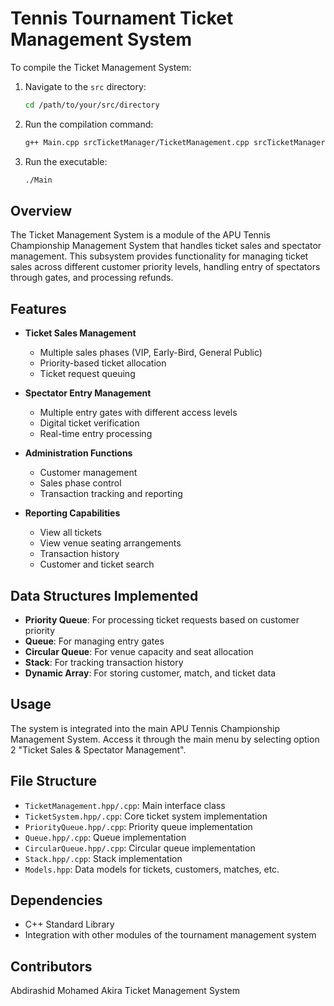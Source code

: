 # Tennis Tournament Ticket Management System





To compile the Ticket Management System:

1. Navigate to the `src` directory:
   ```bash
   cd /path/to/your/src/directory
   ```

2. Run the compilation command:
   ```bash
   g++ Main.cpp srcTicketManager/TicketManagement.cpp srcTicketManager/CircularQueue.cpp srcTicketManager/PriorityQueue.cpp srcTicketManager/QUEUE.cpp srcTicketManager/Stack.cpp srcTicketManager/TicketSystem.cpp -o Main
   ```

3. Run the executable:
   ```bash
   ./Main
   ```


## Overview
The Ticket Management System is a module of the APU Tennis Championship Management System that handles ticket sales and spectator management. This subsystem provides functionality for managing ticket sales across different customer priority levels, handling entry of spectators through gates, and processing refunds.

## Features
- **Ticket Sales Management**
  - Multiple sales phases (VIP, Early-Bird, General Public)
  - Priority-based ticket allocation
  - Ticket request queuing

- **Spectator Entry Management**
  - Multiple entry gates with different access levels
  - Digital ticket verification
  - Real-time entry processing

- **Administration Functions**
  - Customer management
  - Sales phase control
  - Transaction tracking and reporting

- **Reporting Capabilities**
  - View all tickets
  - View venue seating arrangements
  - Transaction history
  - Customer and ticket search

## Data Structures Implemented
- **Priority Queue**: For processing ticket requests based on customer priority
- **Queue**: For managing entry gates
- **Circular Queue**: For venue capacity and seat allocation
- **Stack**: For tracking transaction history 
- **Dynamic Array**: For storing customer, match, and ticket data

## Usage
The system is integrated into the main APU Tennis Championship Management System. Access it through the main menu by selecting option 2 "Ticket Sales & Spectator Management".

## File Structure
- `TicketManagement.hpp/.cpp`: Main interface class
- `TicketSystem.hpp/.cpp`: Core ticket system implementation
- `PriorityQueue.hpp/.cpp`: Priority queue implementation
- `Queue.hpp/.cpp`: Queue implementation
- `CircularQueue.hpp/.cpp`: Circular queue implementation
- `Stack.hpp/.cpp`: Stack implementation
- `Models.hpp`: Data models for tickets, customers, matches, etc.

## Dependencies
- C++ Standard Library
- Integration with other modules of the tournament management system

## Contributors
Abdirashid Mohamed Akira Ticket Management System
